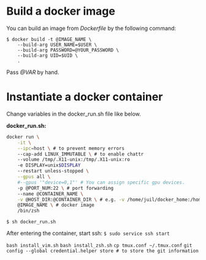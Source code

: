 # Build a docker image
You can build an image from _Dockerfile_ by the following command:
```console
$ docker build -t @IMAGE_NAME \ 
    --build-arg USER_NAME=$USER \
    --build-arg PASSWORD=@YOUR_PASSWORD \
    --build-arg UID=$UID \
    .
```
Pass _@VAR_ by hand.

# Instantiate a docker container

Change variables in the docker_run.sh file like below.

__docker_run.sh:__
```sh
docker run \
    -it \
    --ipc=host \ # to prevent memory errors
    --cap-add LINUX_IMMUTABLE \ # to enable chattr
    --volume /tmp/.X11-unix:/tmp/.X11-unix:ro
    -e DISPLAY=unix$DISPLAY
    --restart unless-stopped \
    --gpus all \
    #--gpus '"device=0,1"' # You can assign specific gpu devices.
    -p @PORT_NUM:22 \ # port forwarding
    --name @CONTAINER_NAME \
    -v @HOST_DIR:@CONTAINER_DIR \ # e.g. -v /home/juil/docker_home:/home/juil
    @IMAGE_NAME \ # docker image
    /bin/zsh
```

```console
$ sh docker_run.sh
```

After entering the container, start ssh:
`$ sudo service ssh start`

`bash install_vim.sh`
`bash install_zsh.sh`
`cp tmux.conf ~/.tmux.conf`
`git config --global credential.helper store # to store the git information`
